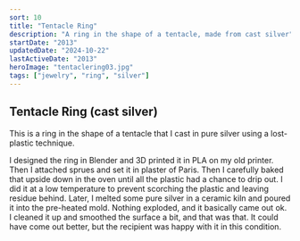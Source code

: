 ```yaml
---
sort: 10
title: "Tentacle Ring"
description: "A ring in the shape of a tentacle, made from cast silver"
startDate: "2013"
updatedDate: "2024-10-22"
lastActiveDate: "2013"
heroImage: "tentaclering03.jpg"
tags: ["jewelry", "ring", "silver"]
---
```


<div class="hobbySection">
    <h2>Tentacle Ring (cast silver)</h2>
    <p>This is a ring in the shape of a tentacle that I cast in pure silver using a lost-plastic technique.</p>
    <p>I designed the ring in Blender and 3D printed it in PLA on my old printer. Then I attached sprues and set it in
        plaster of Paris. Then I carefully baked that upside down in the oven until all the plastic had a chance to drip
        out. I did it at a low temperature to prevent scorching the plastic and leaving residue behind. Later, I melted
        some pure silver in a ceramic kiln and poured it into the pre-heated mold. Nothing exploded, and it basically
        came out ok. I cleaned it up and smoothed the surface a bit, and that was that. It could have come out better,
        but the recipient was happy with it in this condition.</p>
</div>